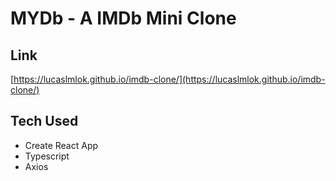 # MYDb - A IMDb Mini Clone

## Link

[https://lucaslmlok.github.io/imdb-clone/](https://lucaslmlok.github.io/imdb-clone/)

## Tech Used

-   Create React App
-   Typescript
-   Axios
